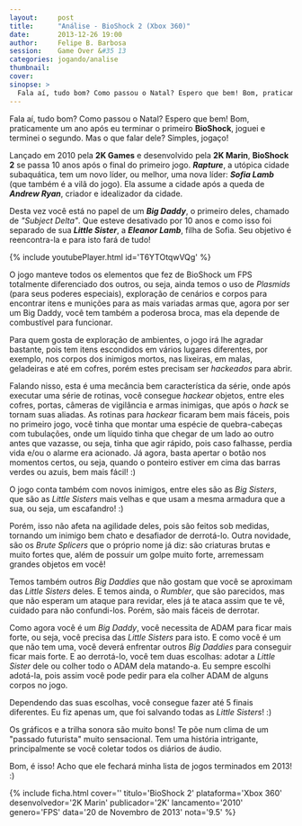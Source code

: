 ```yaml
---
layout:     post
title:      "Análise - BioShock 2 (Xbox 360)"
date:       2013-12-26 19:00
author:     Felipe B. Barbosa
session:    Game Over &#35 13
categories: jogando/analise
thumbnail:  
cover: 
sinopse: >
  Fala aí, tudo bom? Como passou o Natal? Espero que bem! Bom, praticamente um ano após eu terminar o primeiro BioShock, joguei e terminei o segundo. Mas o que falar dele? Simples, jogaço!
---
```

Fala aí, tudo bom? Como passou o Natal? Espero que bem! Bom, praticamente um ano após eu terminar o primeiro **BioShock**, joguei e terminei o segundo. Mas o que falar dele? Simples, jogaço!

Lançado em 2010 pela **2K Games** e desenvolvido pela **2K Marin**, **BioShock 2** se passa 10 anos após o final do primeiro jogo. **_Rapture_**, a utópica cidade subaquática, tem um novo líder, ou melhor, uma nova líder: **_Sofia Lamb_** (que também é a vilã do jogo). Ela assume a cidade após a queda de **_Andrew Ryan_**, criador e idealizador da cidade.

Desta vez você está no papel de um **_Big Daddy_**, o primeiro deles, chamado de *"Subject Delta"*. Que esteve desativado por 10 anos e como isso foi separado de sua **_Little Sister_**, a **_Eleanor Lamb_**, filha de Sofia. Seu objetivo é reencontra-la e para isto fará de tudo!

{% include youtubePlayer.html id='T6YTOtqwVQg' %}

O jogo manteve todos os elementos que fez de BioShock um FPS totalmente diferenciado dos outros, ou seja, ainda temos o uso de *Plasmids* (para seus poderes especiais), exploração de cenários e corpos para encontrar itens e munições para as mais variadas armas que, agora por ser um Big Daddy, você tem também a poderosa broca, mas ela depende de combustível para funcionar.

Para quem gosta de exploração de ambientes, o jogo irá lhe agradar bastante, pois tem itens escondidos em vários lugares diferentes, por exemplo, nos corpos dos inimigos mortos, nas lixeiras, em malas, geladeiras e até em cofres, porém estes precisam ser *hackeados* para abrir.

Falando nisso, esta é uma mecância bem característica da série, onde após executar uma série de rotinas, você consegue *hackear* objetos, entre eles cofres, portas, câmeras de vigilância e armas inimigas, que após o *hack* se tornam suas aliadas. As rotinas para *hackear* ficaram bem mais fáceis, pois no primeiro jogo, você tinha que montar uma espécie de quebra-cabeças com tubulações, onde um líquido tinha que chegar de um lado ao outro antes que vazasse, ou seja, tinha que agir rápido, pois caso falhasse, perdia vida e/ou o alarme era acionado. Já agora, basta apertar o botão nos momentos certos, ou seja, quando o ponteiro estiver em cima das barras verdes ou azuis, bem mais fácil! :)

O jogo conta também com novos inimigos, entre eles são as *Big Sisters*, que são as *Little Sisters* mais velhas e que usam a mesma armadura que a sua, ou seja, um escafandro! :)

Porém, isso não afeta na agilidade deles, pois são feitos sob medidas, tornando um inimigo bem chato e desafiador de derrotá-lo. Outra novidade, são os *Brute Splicers* que o próprio nome já diz: são criaturas brutas e muito fortes que, além de possuir um golpe muito forte, arremessam grandes objetos em você!

Temos também outros *Big Daddies* que não gostam que você se aproximam das *Little Sisters* deles. E temos ainda, o *Rumbler*, que são parecidos, mas que não esperam um ataque para revidar, eles já te ataca assim que te vê, cuidado para não confundi-los. Porém, são mais fáceis de derrotar.

Como agora você é um *Big Daddy*, você necessita de ADAM para ficar mais forte, ou seja, você precisa das *Little Sisters* para isto. E como você é um que não tem uma, você deverá enfrentar outros *Big Daddies* para conseguir ficar mais forte. E ao derrotá-lo, você tem duas escolhas: adotar a *Little Sister* dele ou colher todo o ADAM dela matando-a. Eu sempre escolhi adotá-la, pois assim você pode pedir para ela colher ADAM de alguns corpos no jogo.

Dependendo das suas escolhas, você consegue fazer até 5 finais diferentes. Eu fiz apenas um, que foi salvando todas as *Little Sisters*! :)

Os gráficos e a trilha sonora são muito bons! Te põe num clima de um "passado futurista" muito sensacional. Tem uma história intrigante, principalmente se você coletar todos os diários de áudio.

Bom, é isso! Acho que ele fechará minha lista de jogos terminados em 2013! :)

{% include ficha.html
  cover=''
  titulo='BioShock 2'
  plataforma='Xbox 360'
  desenvolvedor='2K Marin'
  publicador='2K'
  lancamento='2010'
  genero='FPS'
  data='20 de Novembro de 2013'
  nota='9.5' %}
